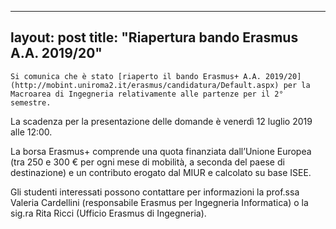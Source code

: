 
---
layout: post
title:  "Riapertura bando Erasmus  A.A. 2019/20"
---
	Si comunica che è stato [riaperto il bando Erasmus+ A.A. 2019/20](http://mobint.uniroma2.it/erasmus/candidatura/Default.aspx) per la Macroarea di Ingegneria relativamente alle partenze per il 2° semestre.  
La scadenza per la presentazione delle domande è venerdì 12 luglio 2019 alle 12:00. 

La borsa Erasmus+ comprende una quota finanziata dall’Unione Europea (tra 250 e 300 € per ogni mese di mobilità, a seconda del paese di destinazione) e un contributo erogato dal MIUR e calcolato su base ISEE. 

Gli studenti interessati possono contattare per informazioni la prof.ssa Valeria Cardellini (responsabile Erasmus per Ingegneria Informatica) o la sig.ra Rita Ricci (Ufficio Erasmus di Ingegneria).
